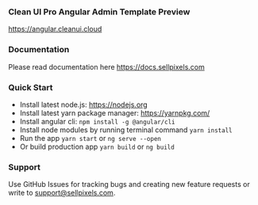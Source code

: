 ### Clean UI Pro Angular Admin Template Preview ###
https://angular.cleanui.cloud

### Documentation ###
Please read documentation here https://docs.sellpixels.com

### Quick Start ###
* Install latest node.js: https://nodejs.org​
* Install latest yarn package manager: https://yarnpkg.com/​
* Install angular cli: `npm install -g @angular/cli`
* Install node modules by running terminal command `yarn install`
* Run the app `yarn start` or `ng serve --open`
* Or build production app `yarn build` or `ng build`

### Support ###
Use GitHub Issues for tracking bugs and creating new feature requests or write to [support@sellpixels.com](mailto:support@sellpixels.com).

